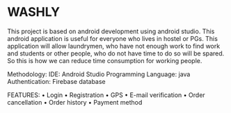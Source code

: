 # WASHLY
This project is based on android development using android studio. This android application is useful for everyone who lives in hostel or PGs. This application will allow laundrymen, who have not enough work to find work and students or other people, who do not have time to do so will be spared. So this is how we can reduce time consumption for working people.

Methodology:
IDE: Android Studio
Programming Language: java
Authentication: Firebase database

FEATURES:
•	Login
•	Registration
•	GPS
•	E-mail verification
•	Order cancellation
•	Order history
•	Payment method

